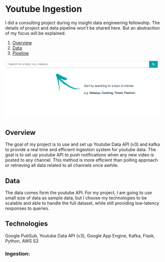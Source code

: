 # Youtube Ingestion
I did a consulting project during my insight data engineering fellowship. The details of project and data pipeline won't be shared here. But an abstraction of my focus will be explained.

1. [Overview](README.md#overview)
2. [Data](README.md#data)
3. [Pipeline](README.md#technologies)

<img src="img/demoPic.png" width="800">

## Overview

The goal of my project is to use and set up Youtube Data API (v3) and kafka to provide a real time and efficient ingestion system for youtube data. The goal is to set up youtube API to push notifications when any new video is posted to any channel. This method is more efficient than polling approach or retrieving all data related to all channels once awhile.

## Data

The data comes form the youtube API. For my project, I am going to use small size of data as sample data, but I choose my technologies to be scalable and able to handle the full dataset, while still providing low-latency responses to queries.

## Technologies
Google PubSub, Youtube Data API (v3), Google App Engine, Kafka, Flask, Python, AWS S3

### Ingestion:

	
